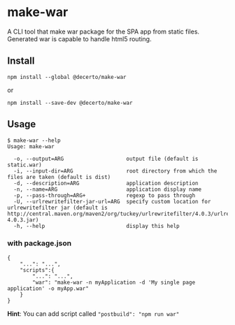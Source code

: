 # make-war

A CLI tool that make war package for the SPA app from static files. Generated war is capable to handle html5 routing.

## Install

```
npm install --global @decerto/make-war
```

or

```
npm install --save-dev @decerto/make-war
```

## Usage

```
$ make-war --help
Usage: make-war

  -o, --output=ARG                    output file (default is static.war)
  -i, --input-dir=ARG                 root directory from which the files are taken (default is dist)
  -d, --description=ARG               application description
  -n, --name=ARG                      application display name
  -p, --pass-through=ARG+             regexp to pass through
  -U, --urlrewritefilter-jar-url=ARG  specify custom location for urlrewritefilter jar (default is http://central.maven.org/maven2/org/tuckey/urlrewritefilter/4.0.3/urlrewritefilter-4.0.3.jar)
  -h, --help                          display this help
```

### with package.json

```
{
    "...": "...",
    "scripts":{
        "...": "...",
        "war": "make-war -n myApplication -d 'My single page application' -o myApp.war"
    }
}
```

**Hint**: You can add script called `"postbuild": "npm run war"`
